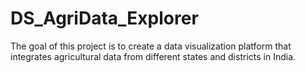 # DS_AgriData_Explorer
The goal of this project is to create a data visualization platform that integrates agricultural data from different states and districts in India.
